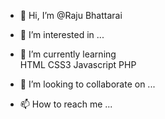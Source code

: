 - 👋 Hi, I’m @Raju Bhattarai
- 👀 I’m interested in ...
- 🌱 I’m currently learning  
     HTML
     CSS3
     Javascript
     PHP

- 💞️ I’m looking to collaborate on ...
- 📫 How to reach me ...

<!---
horrondor/horrondor is a ✨ special ✨ repository because its `README.md` (this file) appears on your GitHub profile.
You can click the Preview link to take a look at your changes.
--->

